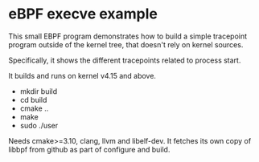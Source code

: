 # eBPF execve example

This small EBPF program demonstrates how to build a simple tracepoint
program outside of the kernel tree, that doesn't rely on kernel sources.

Specifically, it shows the different tracepoints related to process start.

It builds and runs on kernel v4.15 and above.

* mkdir build
* cd build
* cmake ..
* make
* sudo ./user

Needs cmake>=3.10, clang, llvm and libelf-dev.  It fetches its own copy of
libbpf from github as part of configure and build.


